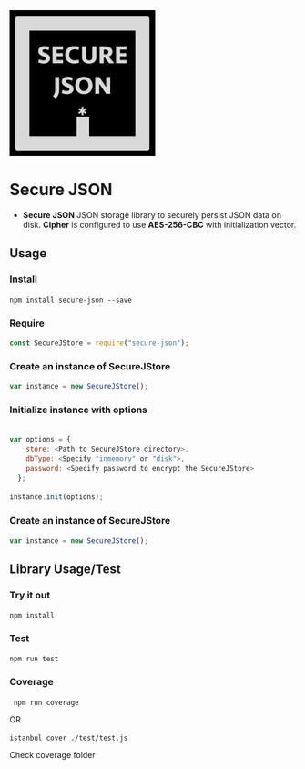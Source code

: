 ![Secure-JSON Icon](https://raw.githubusercontent.com/HydroCarbons/secure-json/master/secure-json-256.png)

# Secure JSON
- **Secure JSON** JSON storage library to securely persist JSON data on disk. **Cipher** is configured to use **AES-256-CBC** with initialization vector.

## Usage

### Install
` npm install secure-json --save `

### Require
```javascript
const SecureJStore = require("secure-json");
```
### Create an instance of SecureJStore
```javascript
var instance = new SecureJStore();
```

### Initialize instance with options
```javascript

var options = {
    store: <Path to SecureJStore directory>,
    dbType: <Specify "inmemory" or "disk">,
    password: <Specify password to encrypt the SecureJStore>
  };

instance.init(options);
```

### Create an instance of SecureJStore
```javascript
var instance = new SecureJStore();
```


## Library Usage/Test
### Try it out
` npm install `

### Test
` npm run test `

### Coverage
` npm run coverage`

OR

` istanbul cover ./test/test.js `

Check coverage folder
